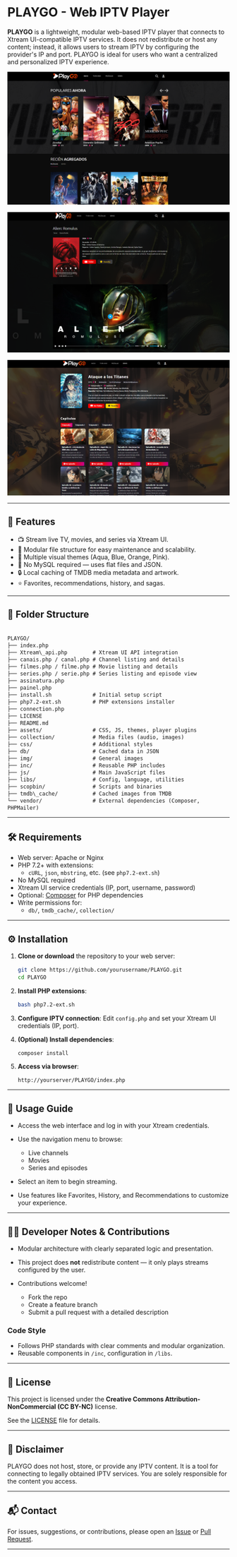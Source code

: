 # PLAYGO - Web IPTV Player

**PLAYGO** is a lightweight, modular web-based IPTV player that connects to Xtream UI-compatible IPTV services. It does not redistribute or host any content; instead, it allows users to stream IPTV by configuring the provider's IP and port. PLAYGO is ideal for users who want a centralized and personalized IPTV experience.

![Preview Screenshot](img/Screenshot_1.png)

![Preview Screenshot](img/Screenshot_2.png)

![Preview Screenshot](img/Screenshot_3.png)

---

## 🚀 Features

- 📺 Stream live TV, movies, and series via Xtream UI.
- 🧩 Modular file structure for easy maintenance and scalability.
- 🎨 Multiple visual themes (Aqua, Blue, Orange, Pink).
- 📂 No MySQL required — uses flat files and JSON.
- 🔒 Local caching of TMDB media metadata and artwork.
- ⭐ Favorites, recommendations, history, and sagas.

---

## 📁 Folder Structure

```

PLAYGO/
├── index.php              
├── Xtream\_api.php        # Xtream UI API integration
├── canais.php / canal.php # Channel listing and details
├── filmes.php / filme.php # Movie listing and details
├── series.php / serie.php # Series listing and episode view
├── assinatura.php         
├── painel.php             
├── install.sh             # Initial setup script
├── php7.2-ext.sh          # PHP extensions installer
├── connection.php         
├── LICENSE
├── README.md
├── assets/                # CSS, JS, themes, player plugins
├── collection/            # Media files (audio, images)
├── css/                   # Additional styles
├── db/                    # Cached data in JSON
├── img/                   # General images
├── inc/                   # Reusable PHP includes
├── js/                    # Main JavaScript files
├── libs/                  # Config, language, utilities
├── scopbin/               # Scripts and binaries
├── tmdb\_cache/           # Cached images from TMDB
└── vendor/                # External dependencies (Composer, PHPMailer)

````

---

## 🛠️ Requirements

- Web server: Apache or Nginx
- PHP 7.2+ with extensions:
  - `cURL`, `json`, `mbstring`, etc. (see `php7.2-ext.sh`)
- No MySQL required
- Xtream UI service credentials (IP, port, username, password)
- Optional: [Composer](https://getcomposer.org/) for PHP dependencies
- Write permissions for:
  - `db/`, `tmdb_cache/`, `collection/`

---

## ⚙️ Installation

1. **Clone or download** the repository to your web server:
   ```bash
   git clone https://github.com/yourusername/PLAYGO.git
   cd PLAYGO

2. **Install PHP extensions**:

   ```bash
   bash php7.2-ext.sh
   ```

3. **Configure IPTV connection**:
   Edit `config.php` and set your Xtream UI credentials (IP, port).

4. **(Optional) Install dependencies**:

   ```bash
   composer install
   ```

5. **Access via browser**:

   ```
   http://yourserver/PLAYGO/index.php
   ```

---

## 📖 Usage Guide

* Access the web interface and log in with your Xtream credentials.
* Use the navigation menu to browse:

  * Live channels
  * Movies
  * Series and episodes
* Select an item to begin streaming.
* Use features like Favorites, History, and Recommendations to customize your experience.

---

## 👨‍💻 Developer Notes & Contributions

* Modular architecture with clearly separated logic and presentation.
* This project does **not** redistribute content — it only plays streams configured by the user.
* Contributions welcome!

  * Fork the repo
  * Create a feature branch
  * Submit a pull request with a detailed description

### Code Style

* Follows PHP standards with clear comments and modular organization.
* Reusable components in `/inc`, configuration in `/libs`.

---

## 📄 License

This project is licensed under the **Creative Commons Attribution-NonCommercial (CC BY-NC)** license.

See the [LICENSE](LICENSE) file for details.

---

## 🙏 Disclaimer

PLAYGO does not host, store, or provide any IPTV content. It is a tool for connecting to legally obtained IPTV services. You are solely responsible for the content you access.

---

## 📬 Contact

For issues, suggestions, or contributions, please open an [Issue](https://github.com/yourusername/PLAYGO/issues) or [Pull Request](https://github.com/yourusername/PLAYGO/pulls).

---

